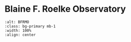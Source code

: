 # Blaine F. Roelke Observatory

```{image} ./figures/bfrmo.jpg
:alt: BFRMO
:class: bg-primary mb-1
:width: 100%
:align: center
```

```{tableofcontents}
```
